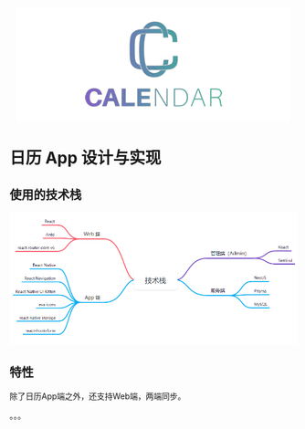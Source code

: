 <p align="center"><img src="./doc/imgs/logo-full.png" style="width: '60%'" /></p>

# 日历 App 设计与实现

## 使用的技术栈

![](.\doc\imgs\01.png)



## 特性

除了日历App端之外，还支持Web端，两端同步。

。。。
